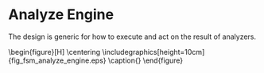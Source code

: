 # Analyze Engine

The design is generic for how to execute and act on the result of analyzers.

\begin{figure}[H]
    \centering
    \includegraphics[height=10cm]{fig_fsm_analyze_engine.eps}
    \caption{}
\end{figure}
